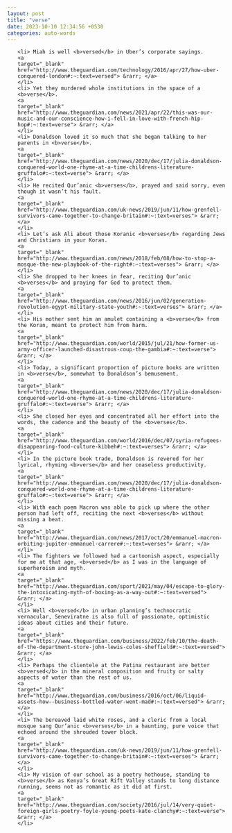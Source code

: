 ```yaml
---
layout: post
title: "verse"
date: 2023-10-10 12:34:56 +0530
categories: auto-words
---
```

<ol>

    <li> Miah is well <b>versed</b> in Uber’s corporate sayings.
    <a 
    target="_blank" 
    href="http://www.theguardian.com/technology/2016/apr/27/how-uber-conquered-london#:~:text=versed"> &rarr; </a>
    </li>
    <li> Yet they murdered whole institutions in the space of a <b>verse</b>.
    <a 
    target="_blank" 
    href="http://www.theguardian.com/news/2021/apr/22/this-was-our-music-and-our-conscience-how-i-fell-in-love-with-french-hip-hop#:~:text=verse"> &rarr; </a>
    </li>
    <li> Donaldson loved it so much that she began talking to her parents in <b>verse</b>.
    <a 
    target="_blank" 
    href="http://www.theguardian.com/news/2020/dec/17/julia-donaldson-conquered-world-one-rhyme-at-a-time-childrens-literature-gruffalo#:~:text=verse"> &rarr; </a>
    </li>
    <li> He recited Qur’anic <b>verses</b>, prayed and said sorry, even though it wasn’t his fault.
    <a 
    target="_blank" 
    href="http://www.theguardian.com/uk-news/2019/jun/11/how-grenfell-survivors-came-together-to-change-britain#:~:text=verses"> &rarr; </a>
    </li>
    <li> Let’s ask Ali about those Koranic <b>verses</b> regarding Jews and Christians in your Koran.
    <a 
    target="_blank" 
    href="http://www.theguardian.com/news/2018/feb/08/how-to-stop-a-mosque-the-new-playbook-of-the-right#:~:text=verses"> &rarr; </a>
    </li>
    <li> She dropped to her knees in fear, reciting Qur’anic <b>verses</b> and praying for God to protect them.
    <a 
    target="_blank" 
    href="http://www.theguardian.com/news/2016/jun/02/generation-revolution-egypt-military-state-youth#:~:text=verses"> &rarr; </a>
    </li>
    <li> His mother sent him an amulet containing a <b>verse</b> from the Koran, meant to protect him from harm.
    <a 
    target="_blank" 
    href="http://www.theguardian.com/world/2015/jul/21/how-former-us-army-officer-launched-disastrous-coup-the-gambia#:~:text=verse"> &rarr; </a>
    </li>
    <li> Today, a significant proportion of picture books are written in <b>verse</b>, somewhat to Donaldson’s bemusement.
    <a 
    target="_blank" 
    href="http://www.theguardian.com/news/2020/dec/17/julia-donaldson-conquered-world-one-rhyme-at-a-time-childrens-literature-gruffalo#:~:text=verse"> &rarr; </a>
    </li>
    <li> She closed her eyes and concentrated all her effort into the words, the cadence and the beauty of the <b>verses</b>.
    <a 
    target="_blank" 
    href="http://www.theguardian.com/world/2016/dec/07/syria-refugees-disappearing-food-culture-kibbeh#:~:text=verses"> &rarr; </a>
    </li>
    <li> In the picture book trade, Donaldson is revered for her lyrical, rhyming <b>verse</b> and her ceaseless productivity.
    <a 
    target="_blank" 
    href="http://www.theguardian.com/news/2020/dec/17/julia-donaldson-conquered-world-one-rhyme-at-a-time-childrens-literature-gruffalo#:~:text=verse"> &rarr; </a>
    </li>
    <li> With each poem Macron was able to pick up where the other person had left off, reciting the next <b>verses</b> without missing a beat.
    <a 
    target="_blank" 
    href="http://www.theguardian.com/news/2017/oct/20/emmanuel-macron-orbiting-jupiter-emmanuel-carrere#:~:text=verses"> &rarr; </a>
    </li>
    <li> The fighters we followed had a cartoonish aspect, especially for me at that age, <b>versed</b> as I was in the language of superheroism and myth.
    <a 
    target="_blank" 
    href="http://www.theguardian.com/sport/2021/may/04/escape-to-glory-the-intoxicating-myth-of-boxing-as-a-way-out#:~:text=versed"> &rarr; </a>
    </li>
    <li> Well <b>versed</b> in urban planning’s technocratic vernacular, Seneviratne is also full of passionate, optimistic ideas about cities and their future.
    <a 
    target="_blank" 
    href="https://www.theguardian.com/business/2022/feb/10/the-death-of-the-department-store-john-lewis-coles-sheffield#:~:text=versed"> &rarr; </a>
    </li>
    <li> Perhaps the clientele at the Patina restaurant are better <b>versed</b> in the mineral composition and fruity or salty aspects of water than the rest of us.
    <a 
    target="_blank" 
    href="http://www.theguardian.com/business/2016/oct/06/liquid-assets-how--business-bottled-water-went-mad#:~:text=versed"> &rarr; </a>
    </li>
    <li> The bereaved laid white roses, and a cleric from a local mosque sang Qur’anic <b>verses</b> in a haunting, pure voice that echoed around the shrouded tower block.
    <a 
    target="_blank" 
    href="http://www.theguardian.com/uk-news/2019/jun/11/how-grenfell-survivors-came-together-to-change-britain#:~:text=verses"> &rarr; </a>
    </li>
    <li> My vision of our school as a poetry hothouse, standing to <b>verse</b> as Kenya’s Great Rift Valley stands to long distance running, seems not as romantic as it did at first.
    <a 
    target="_blank" 
    href="http://www.theguardian.com/society/2016/jul/14/very-quiet-foreign-girls-poetry-foyle-young-poets-kate-clanchy#:~:text=verse"> &rarr; </a>
    </li>